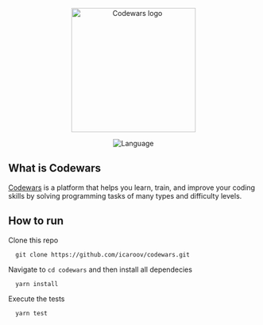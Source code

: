 <div align="center">
<p>
  <img src="https://docs.codewars.com/logo.svg" width="250px" alt="Codewars logo">
</p>
<p>
  <img alt="Language" src="https://img.shields.io/github/languages/top/icaroov/codewars?color=%23bb432c">
  </p>
</div>

## What is Codewars

[Codewars](https://www.codewars.com/) is a platform that helps you learn, train, and improve your coding skills by solving programming tasks of many types and difficulty levels.

## How to run

Clone this repo

```
  git clone https://github.com/icaroov/codewars.git
```

Navigate to `cd codewars` and then install all dependecies

```
  yarn install
```

Execute the tests

```
  yarn test
```
